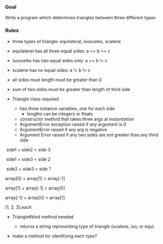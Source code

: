 ### Goal

Write a program which determines triangles between three different types



### Rules

- three types of triangle: equilateral, isosceles, scalene
- equilateral has all three equal sides:    a == b == c
- isosceles has two equal sides only:      a == b != c
- scalene has no equal sides:                   a != b != c
- all sides must length must be greater than 0
- sum of two sides must be greater than length of third side



- Triangle class required
  - has three instance variables, one for each side
    - lengths can be integers or floats
  - constructor method that takes three args at instantiation
  - ArgumentError exception raised if any argument is 0
  - ArgumentError raised if any arg is negative
  - Argument Error raised if any two sides are not greater than any third side

​			side1 + side2 < side 3

​			side1 + side3 < side 2

​			side2 + side3 < side 1



array[0] + array[1] < array[-1]

array[1] + array[-1] < array[0]

array[-1] + array[0] < array[1]







[1, 2, 3].each 



- Triangle#kind method needed
  - returns a string representing type of triangle (scalene, iso, or equ)



- make a method for identifying each type?